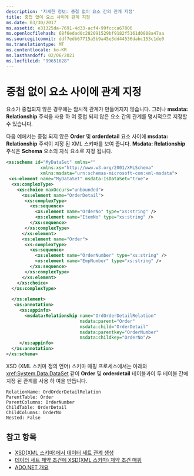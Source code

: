 ```yaml
---
description: '자세한 정보: 중첩 없이 요소 간의 관계 지정'
title: 중첩 없이 요소 사이에 관계 지정
ms.date: 03/30/2017
ms.assetid: e31325da-7691-4d33-acf4-99fccca67006
ms.openlocfilehash: 68f6edad0c282091529bf9182f5161d0808a47aa
ms.sourcegitcommit: ddf7edb67715a5b9a45e3dd44536dabc153c1de0
ms.translationtype: MT
ms.contentlocale: ko-KR
ms.lasthandoff: 02/06/2021
ms.locfileid: "99651628"
---
```

# <a name="specify-relations-between-elements-with-no-nesting"></a>중첩 없이 요소 사이에 관계 지정

요소가 중첩되지 않은 경우에는 암시적 관계가 만들어지지 않습니다. 그러나 **msdata: Relationship** 주석을 사용 하 여 중첩 되지 않은 요소 간의 관계를 명시적으로 지정할 수 있습니다.  
  
 다음 예에서는 중첩 되지 않은 **Order** 및 **orderdetail** 요소 사이에 **msdata: Relationship** 주석이 지정 된 XML 스키마를 보여 줍니다. **Msdata: Relationship** 주석은 **Schema** 요소의 자식 요소로 지정 됩니다.  
  
```xml  
<xs:schema id="MyDataSet" xmlns=""
             xmlns:xs="http://www.w3.org/2001/XMLSchema"
             xmlns:msdata="urn:schemas-microsoft-com:xml-msdata">  
 <xs:element name="MyDataSet" msdata:IsDataSet="true">  
  <xs:complexType>  
    <xs:choice maxOccurs="unbounded">  
      <xs:element name="OrderDetail">  
       <xs:complexType>  
         <xs:sequence>  
           <xs:element name="OrderNo" type="xs:string" />  
           <xs:element name="ItemNo" type="xs:string" />  
         </xs:sequence>  
       </xs:complexType>  
      </xs:element>  
      <xs:element name="Order">  
       <xs:complexType>  
         <xs:sequence>  
           <xs:element name="OrderNumber" type="xs:string" />  
           <xs:element name="EmpNumber" type="xs:string" />  
         </xs:sequence>  
       </xs:complexType>  
      </xs:element>  
    </xs:choice>  
  </xs:complexType>  
  
  </xs:element>  
   <xs:annotation>  
     <xs:appinfo>  
       <msdata:Relationship name="OrdOrderDetailRelation"  
                            msdata:parent="Order"
                            msdata:child="OrderDetail"
                            msdata:parentkey="OrderNumber"
                            msdata:childkey="OrderNo"/>  
     </xs:appinfo>  
  </xs:annotation>  
</xs:schema>  
```  
  
 XSD (XML 스키마 정의 언어) 스키마 매핑 프로세스에서는 아래와 <xref:System.Data.DataSet> 같이 **Order** 및 **orderdetail** 테이블과이 두 테이블 간에 지정 된 관계를 사용 하 여을 만듭니다.  
  
```text  
RelationName: OrdOrderDetailRelation  
ParentTable: Order  
ParentColumns: OrderNumber
ChildTable: OrderDetail  
ChildColumns: OrderNo
Nested: False  
```  
  
## <a name="see-also"></a>참고 항목

- [XSD(XML 스키마)에서 데이터 세트 관계 생성](generating-dataset-relations-from-xml-schema-xsd.md)
- [데이터 세트 제약 조건에 XSD(XML 스키마) 제약 조건 매핑](mapping-xml-schema-xsd-constraints-to-dataset-constraints.md)
- [ADO.NET 개요](../ado-net-overview.md)
